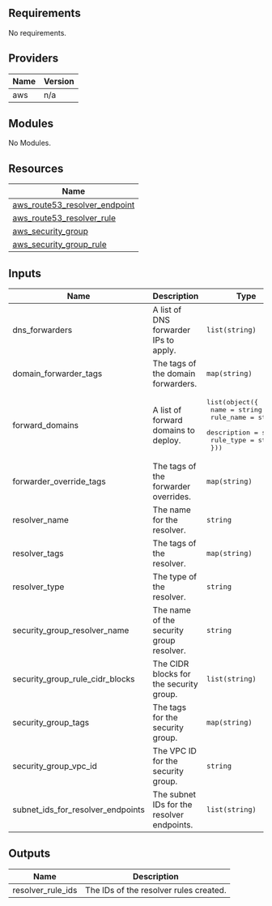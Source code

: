 ## Requirements

No requirements.

## Providers

| Name | Version |
|------|---------|
| aws | n/a |

## Modules

No Modules.

## Resources

| Name |
|------|
| [aws_route53_resolver_endpoint](https://registry.terraform.io/providers/hashicorp/aws/latest/docs/resources/route53_resolver_endpoint) |
| [aws_route53_resolver_rule](https://registry.terraform.io/providers/hashicorp/aws/latest/docs/resources/route53_resolver_rule) |
| [aws_security_group](https://registry.terraform.io/providers/hashicorp/aws/latest/docs/resources/security_group) |
| [aws_security_group_rule](https://registry.terraform.io/providers/hashicorp/aws/latest/docs/resources/security_group_rule) |

## Inputs

| Name | Description | Type | Default | Required |
|------|-------------|------|---------|:--------:|
| dns\_forwarders | A list of DNS forwarder IPs to apply. | `list(string)` | `[]` | no |
| domain\_forwarder\_tags | The tags of the domain forwarders. | `map(string)` | `{}` | no |
| forward\_domains | A list of forward domains to deploy. | <pre>list(object({<br>    name        = string<br>    rule_name   = string<br>    description = string<br>    rule_type   = string<br>  }))</pre> | `[]` | no |
| forwarder\_override\_tags | The tags of the forwarder overrides. | `map(string)` | `{}` | no |
| resolver\_name | The name for the resolver. | `string` | `""` | no |
| resolver\_tags | The tags of the resolver. | `map(string)` | `{}` | no |
| resolver\_type | The type of the resolver. | `string` | n/a | yes |
| security\_group\_resolver\_name | The name of the security group resolver. | `string` | `""` | no |
| security\_group\_rule\_cidr\_blocks | The CIDR blocks for the security group. | `list(string)` | `[]` | no |
| security\_group\_tags | The tags for the security group. | `map(string)` | `{}` | no |
| security\_group\_vpc\_id | The VPC ID for the security group. | `string` | `""` | no |
| subnet\_ids\_for\_resolver\_endpoints | The subnet IDs for the resolver endpoints. | `list(string)` | `[]` | no |

## Outputs

| Name | Description |
|------|-------------|
| resolver\_rule\_ids | The IDs of the resolver rules created. |
